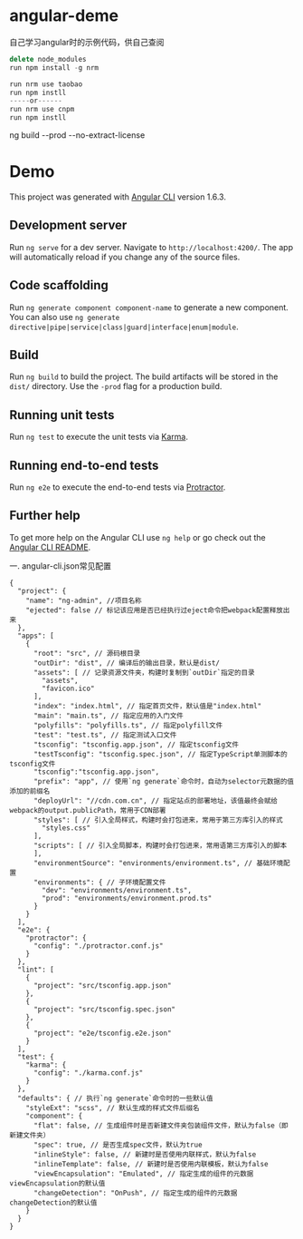 # angular-deme
自己学习angular时的示例代码，供自己查阅

```js
delete node_modules
run npm install -g nrm

run nrm use taobao
run npm instll
-----or------
run nrm use cnpm
run npm instll
```
ng build --prod --no-extract-license
# Demo

This project was generated with [Angular CLI](https://github.com/angular/angular-cli) version 1.6.3.

## Development server

Run `ng serve` for a dev server. Navigate to `http://localhost:4200/`. The app will automatically reload if you change any of the source files.

## Code scaffolding

Run `ng generate component component-name` to generate a new component. You can also use `ng generate directive|pipe|service|class|guard|interface|enum|module`.

## Build

Run `ng build` to build the project. The build artifacts will be stored in the `dist/` directory. Use the `-prod` flag for a production build.

## Running unit tests

Run `ng test` to execute the unit tests via [Karma](https://karma-runner.github.io).

## Running end-to-end tests

Run `ng e2e` to execute the end-to-end tests via [Protractor](http://www.protractortest.org/).

## Further help

To get more help on the Angular CLI use `ng help` or go check out the [Angular CLI README](https://github.com/angular/angular-cli/blob/master/README.md).


一. angular-cli.json常见配置

  
```
{
  "project": {
    "name": "ng-admin", //项目名称
    "ejected": false // 标记该应用是否已经执行过eject命令把webpack配置释放出来
  },
  "apps": [
    {
      "root": "src", // 源码根目录
      "outDir": "dist", // 编译后的输出目录，默认是dist/
      "assets": [ // 记录资源文件夹，构建时复制到`outDir`指定的目录
        "assets",
        "favicon.ico"
      ],
      "index": "index.html", // 指定首页文件，默认值是"index.html"
      "main": "main.ts", // 指定应用的入门文件
      "polyfills": "polyfills.ts", // 指定polyfill文件
      "test": "test.ts", // 指定测试入口文件
      "tsconfig": "tsconfig.app.json", // 指定tsconfig文件
      "testTsconfig": "tsconfig.spec.json", // 指定TypeScript单测脚本的tsconfig文件
      "tsconfig":"tsconfig.app.json",
      "prefix": "app", // 使用`ng generate`命令时，自动为selector元数据的值添加的前缀名
      "deployUrl": "//cdn.com.cn", // 指定站点的部署地址，该值最终会赋给webpack的output.publicPath，常用于CDN部署
      "styles": [ // 引入全局样式，构建时会打包进来，常用于第三方库引入的样式
        "styles.css"
      ],
      "scripts": [ // 引入全局脚本，构建时会打包进来，常用语第三方库引入的脚本
      ],
      "environmentSource": "environments/environment.ts", // 基础环境配置
      "environments": { // 子环境配置文件
        "dev": "environments/environment.ts",
        "prod": "environments/environment.prod.ts"
      }
    }
  ],
  "e2e": {
    "protractor": {
      "config": "./protractor.conf.js"
    }
  },
  "lint": [
    {
      "project": "src/tsconfig.app.json"
    },
    {
      "project": "src/tsconfig.spec.json"
    },
    {
      "project": "e2e/tsconfig.e2e.json"
    }
  ],
  "test": {
    "karma": {
      "config": "./karma.conf.js"
    }
  },
  "defaults": { // 执行`ng generate`命令时的一些默认值
    "styleExt": "scss", // 默认生成的样式文件后缀名
    "component": {
      "flat": false, // 生成组件时是否新建文件夹包装组件文件，默认为false（即新建文件夹）
      "spec": true, // 是否生成spec文件，默认为true
      "inlineStyle": false, // 新建时是否使用内联样式，默认为false
      "inlineTemplate": false, // 新建时是否使用内联模板，默认为false
      "viewEncapsulation": "Emulated", // 指定生成的组件的元数据viewEncapsulation的默认值
      "changeDetection": "OnPush", // 指定生成的组件的元数据changeDetection的默认值
    }
  }
}

```
